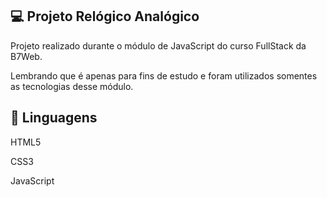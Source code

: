 💻 Projeto Relógico Analógico
-----------------
Projeto realizado durante o módulo de JavaScript do curso FullStack da B7Web.

Lembrando que é apenas para fins de estudo e foram utilizados somentes as tecnologias desse módulo.

🚀 Linguagens
----------------
HTML5

CSS3

JavaScript


